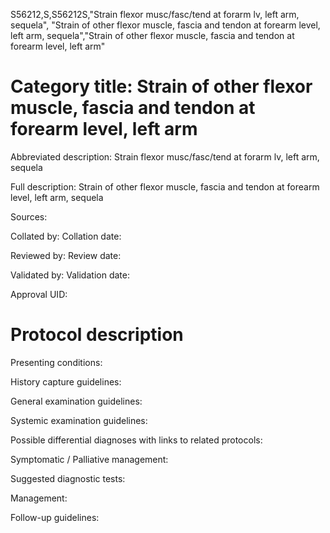 S56212,S,S56212S,"Strain flexor musc/fasc/tend at forarm lv, left arm, sequela", "Strain of other flexor muscle, fascia and tendon at forearm level, left arm, sequela","Strain of other flexor muscle, fascia and tendon at forearm level, left arm"
# Category title: Strain of other flexor muscle, fascia and tendon at forearm level, left arm

Abbreviated description: Strain flexor musc/fasc/tend at forarm lv, left arm, sequela

Full description: Strain of other flexor muscle, fascia and tendon at forearm level, left arm, sequela

Sources:

Collated by:
Collation date:

Reviewed by:
Review date:

Validated by:
Validation date:

Approval UID:

# Protocol description

Presenting conditions:

History capture guidelines:

General examination guidelines:

Systemic examination guidelines:

Possible differential diagnoses with links to related protocols:

Symptomatic / Palliative management:

Suggested diagnostic tests:

Management:

Follow-up guidelines:
